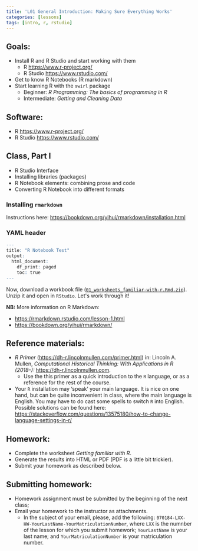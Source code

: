 ```yaml
---
title: 'L01 General Introduction: Making Sure Everything Works'
categories: [lessons]
tags: [intro, r, rstudio]
---
```


## Goals:

* Install R and R Studio and start working with them
	* R <https://www.r-project.org/> 
	* R Studio <https://www.rstudio.com/>
* Get to know R Notebooks (R markdown)
* Start learning R with the `swirl` package
	* Beginner: *R Programming: The basics of programming in R*
	* Intermediate: *Getting and Cleaning Data* 

## Software:

* R <https://www.r-project.org/> 
* R Studio <https://www.rstudio.com/>

## Class, Part I

* R Studio Interface
* Installing libraries (packages)
* R Notebook elements: combining prose and code
* Converting R Notebook into different formats

### Installing `rmarkdown`

Instructions here: <https://bookdown.org/yihui/rmarkdown/installation.html>

### YAML header

``` r
---
title: "R Notebook Test"
output:
  html_document:
    df_print: paged
    toc: true
---
```

Now, download a workbook file ([`01_worksheets_familiar-with-r.Rmd.zip`](../../files/01_worksheets_familiar-with-r.Rmd.zip)). Unzip it and open in `RStudio`. Let's work through it!

**NB:** More information on R Markdown:

* <https://rmarkdown.rstudio.com/lesson-1.html>
* <https://bookdown.org/yihui/rmarkdown/> 

## Reference materials:

* *R Primer* (<https://dh-r.lincolnmullen.com/primer.html>) in: Lincoln A. Mullen, *Computational Historical Thinking: With Applications in R (2018–):* <https://dh-r.lincolnmullen.com>.
	* Use the this primer as a quick introduction to the `R` language, or as a reference for the rest of the course.
* Your `R` installation may ‘speak’ your main language. It is nice on one hand, but can be quite inconvenient in class, where the main language is English. You may have to do cast some spells to switch `R` into English. Possible solutions can be found here: <https://stackoverflow.com/questions/13575180/how-to-change-language-settings-in-r/>

## Homework:

* Complete the worksheet *Getting familiar with R*.
* Generate the results into HTML or PDF (PDF is a little bit trickier).
* Submit your homework as described below. 

## Submitting homework:

* Homework assignment must be submitted by the beginning of the next class;
* Email your homework to the instructor as attachments.
	*  In the subject of your email, please, add the following: `070184-LXX-HW-YourLastName-YourMatriculationNumber`, where `LXX` is the numnber of the lesson for which you submit homework; `YourLastName` is your last name; and `YourMatriculationNumber` is your matriculation number.